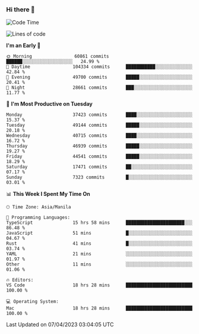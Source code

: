 ### Hi there 👋

<!--START_SECTION:waka-->
![Code Time](http://img.shields.io/badge/Code%20Time-3%2C815%20hrs%2012%20mins-blue)

![Lines of code](https://img.shields.io/badge/From%20Hello%20World%20I%27ve%20Written-99.2%20million%20lines%20of%20code-blue)

**I'm an Early 🐤** 

```text
🌞 Morning                60861 commits       ██████░░░░░░░░░░░░░░░░░░░   24.99 % 
🌆 Daytime                104334 commits      ███████████░░░░░░░░░░░░░░   42.84 % 
🌃 Evening                49700 commits       █████░░░░░░░░░░░░░░░░░░░░   20.41 % 
🌙 Night                  28661 commits       ███░░░░░░░░░░░░░░░░░░░░░░   11.77 % 
```
📅 **I'm Most Productive on Tuesday** 

```text
Monday                   37423 commits       ████░░░░░░░░░░░░░░░░░░░░░   15.37 % 
Tuesday                  49144 commits       █████░░░░░░░░░░░░░░░░░░░░   20.18 % 
Wednesday                40715 commits       ████░░░░░░░░░░░░░░░░░░░░░   16.72 % 
Thursday                 46939 commits       █████░░░░░░░░░░░░░░░░░░░░   19.27 % 
Friday                   44541 commits       █████░░░░░░░░░░░░░░░░░░░░   18.29 % 
Saturday                 17471 commits       ██░░░░░░░░░░░░░░░░░░░░░░░   07.17 % 
Sunday                   7323 commits        █░░░░░░░░░░░░░░░░░░░░░░░░   03.01 % 
```


📊 **This Week I Spent My Time On** 

```text
🕑︎ Time Zone: Asia/Manila

💬 Programming Languages: 
TypeScript               15 hrs 58 mins      ██████████████████████░░░   86.48 % 
JavaScript               51 mins             █░░░░░░░░░░░░░░░░░░░░░░░░   04.67 % 
Rust                     41 mins             █░░░░░░░░░░░░░░░░░░░░░░░░   03.74 % 
YAML                     21 mins             ░░░░░░░░░░░░░░░░░░░░░░░░░   01.97 % 
Other                    11 mins             ░░░░░░░░░░░░░░░░░░░░░░░░░   01.06 % 

🔥 Editors: 
VS Code                  18 hrs 28 mins      █████████████████████████   100.00 % 

💻 Operating System: 
Mac                      18 hrs 28 mins      █████████████████████████   100.00 % 
```


 Last Updated on 07/04/2023 03:04:05 UTC
<!--END_SECTION:waka-->


<!--
**rad182/rad182** is a ✨ _special_ ✨ repository because its `README.md` (this file) appears on your GitHub profile.

Here are some ideas to get you started:

- 🔭 I’m currently working on ...
- 🌱 I’m currently learning ...
- 👯 I’m looking to collaborate on ...
- 🤔 I’m looking for help with ...
- 💬 Ask me about ...
- 📫 How to reach me: ...
- 😄 Pronouns: ...
- ⚡ Fun fact: ...
-->
